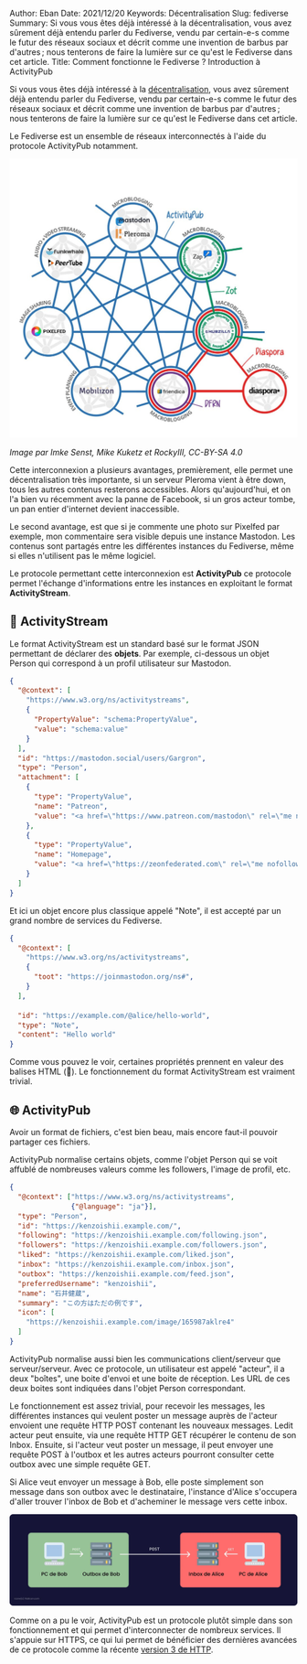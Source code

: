 Author: Eban
Date: 2021/12/20
Keywords: Décentralisation
Slug: fediverse
Summary: Si vous vous êtes déjà intéressé à la décentralisation, vous avez sûrement déjà entendu parler du Fediverse, vendu par certain-e-s comme le futur des réseaux sociaux et décrit comme une invention de barbus par d'autres ; nous tenterons de faire la lumière sur ce qu'est le Fediverse dans cet article.
Title: Comment fonctionne le Fediverse ? Introduction à ActivityPub

Si vous vous êtes déjà intéressé à la [décentralisation](https://ilearned.eu/decentralisation.html), vous avez sûrement déjà entendu parler du Fediverse, vendu par certain-e-s comme le futur des réseaux sociaux et décrit comme une invention de barbus par d'autres ; nous tenterons de faire la lumière sur ce qu'est le Fediverse dans cet article.

Le Fediverse est un ensemble de réseaux interconnectés à l'aide du protocole ActivityPub notamment.

![Il existe de nombreux services qui utilisent le Fediverse. Ils sont tous reliés entre eux par le protocole ActivityPub](/static/img/fediverse/overview.jpg)

*Image par Imke Senst, Mike Kuketz et RockyIII, CC-BY-SA 4.0*

Cette interconnexion a plusieurs avantages, premièrement, elle permet une décentralisation très importante, si un serveur Pleroma vient à être down, tous les autres contenus resterons accessibles. Alors qu'aujourd'hui, et on l'a bien vu récemment avec la panne de Facebook, si un gros acteur tombe, un pan entier d'internet devient inaccessible.

Le second avantage, est que si je commente une photo sur Pixelfed par exemple, mon commentaire sera visible depuis une instance Mastodon. Les contenus sont partagés entre les différentes instances du Fediverse, même si elles n'utilisent pas le même logiciel.

Le protocole permettant cette interconnexion est **ActivityPub** ce protocole permet l'échange d'informations entre les instances en exploitant le format **ActivityStream**.

## 📁 ActivityStream

Le format ActivityStream est un standard basé sur le format JSON permettant de déclarer des **objets**. Par exemple, ci-dessous un objet Person qui correspond à un profil utilisateur sur Mastodon.

```json
{
  "@context": [
    "https://www.w3.org/ns/activitystreams",
    {
      "PropertyValue": "schema:PropertyValue",
      "value": "schema:value"
    }
  ],
  "id": "https://mastodon.social/users/Gargron",
  "type": "Person",
  "attachment": [
    {
      "type": "PropertyValue",
      "name": "Patreon",
      "value": "<a href=\"https://www.patreon.com/mastodon\" rel=\"me nofollow noopener noreferrer\" target=\"_blank\"><span class=\"invisible\">https://www.</span><span class=\"\">patreon.com/mastodon</span><span class=\"invisible\"></span}"
    },
    {
      "type": "PropertyValue",
      "name": "Homepage",
      "value": "<a href=\"https://zeonfederated.com\" rel=\"me nofollow noopener noreferrer\" target=\"_blank\"><span class=\"invisible\">https://</span><span class=\"\">zeonfederated.com</span><span class=\"invisible\"></span}"
    }
  ]
}
```

Et ici un objet encore plus classique appelé "Note", il est accepté par un grand nombre de services du Fediverse.

```json
{
  "@context": [
    "https://www.w3.org/ns/activitystreams",
    {
      "toot": "https://joinmastodon.org/ns#",
    }
  ],

  "id": "https://example.com/@alice/hello-world",
  "type": "Note",
  "content": "Hello world"
}
```

Comme vous pouvez le voir, certaines propriétés prennent en valeur des balises HTML (🤮). Le fonctionnement du format ActivityStream est vraiment trivial. 

## 🌐 ActivityPub

Avoir un format de fichiers, c'est bien beau, mais encore faut-il pouvoir partager ces fichiers. 

ActivityPub normalise certains objets, comme l'objet Person qui se voit affublé de nombreuses valeurs comme les followers, l'image de profil, etc.

```json
{
  "@context": ["https://www.w3.org/ns/activitystreams",
               {"@language": "ja"}],
  "type": "Person",
  "id": "https://kenzoishii.example.com/",
  "following": "https://kenzoishii.example.com/following.json",
  "followers": "https://kenzoishii.example.com/followers.json",
  "liked": "https://kenzoishii.example.com/liked.json",
  "inbox": "https://kenzoishii.example.com/inbox.json",
  "outbox": "https://kenzoishii.example.com/feed.json",
  "preferredUsername": "kenzoishii",
  "name": "石井健蔵",
  "summary": "この方はただの例です",
  "icon": [
    "https://kenzoishii.example.com/image/165987aklre4"
  ]
}
```

ActivityPub normalise aussi bien les communications client/serveur que serveur/serveur. Avec ce protocole, un utilisateur est appelé "acteur", il a deux "boîtes", une boite d'envoi et une boite de réception. Les URL de ces deux boites sont indiquées dans l'objet Person correspondant.

Le fonctionnement est assez trivial, pour recevoir les messages, les différentes instances qui veulent poster un message auprès de l'acteur envoient une requête HTTP POST contenant les nouveaux messages. Ledit acteur peut ensuite, via une requête HTTP GET récupérer le contenu de son Inbox. Ensuite, si l'acteur veut poster un message, il peut envoyer une requête POST à l'outbox et les autres acteurs pourront consulter cette outbox avec une simple requête GET. 

Si Alice veut envoyer un message à Bob, elle poste simplement son message dans son outbox avec le destinataire, l'instance d'Alice s'occupera d'aller trouver l'inbox de Bob et d'acheminer le message vers cette inbox.

![Schéma détaillant les informations ci-dessus.](/static/img/fediverse/routing.webp)

Comme on a pu le voir, ActivityPub est un protocole plutôt simple dans son fonctionnement et qui permet d'interconnecter de nombreux services. Il s'appuie sur HTTPS, ce qui lui permet de bénéficier des dernières avancées de ce protocole comme la récente [version 3 de HTTP](https://ilearned.eu/http3.html).

